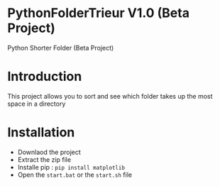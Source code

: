 # PythonFolderTrieur V1.0 (Beta Project)

Python Shorter Folder (Beta Project)

# Introduction

This project allows you to sort and see which folder takes up the most space in a directory

# Installation

- Downlaod the project
- Extract the zip file
- Installe pip : ``pip install matplotlib``
- Open the ``start.bat`` or the ``start.sh`` file